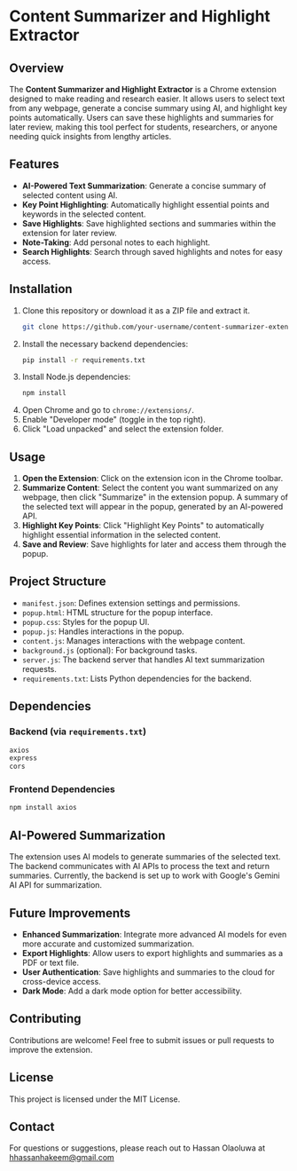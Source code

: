 # Content Summarizer and Highlight Extractor

## Overview
The **Content Summarizer and Highlight Extractor** is a Chrome extension designed to make reading and research easier. It allows users to select text from any webpage, generate a concise summary using AI, and highlight key points automatically. Users can save these highlights and summaries for later review, making this tool perfect for students, researchers, or anyone needing quick insights from lengthy articles.

## Features
- **AI-Powered Text Summarization**: Generate a concise summary of selected content using AI.
- **Key Point Highlighting**: Automatically highlight essential points and keywords in the selected content.
- **Save Highlights**: Save highlighted sections and summaries within the extension for later review.
- **Note-Taking**: Add personal notes to each highlight.
- **Search Highlights**: Search through saved highlights and notes for easy access.

## Installation
1. Clone this repository or download it as a ZIP file and extract it.
   ```bash
   git clone https://github.com/your-username/content-summarizer-extension.git
   ```
2. Install the necessary backend dependencies:
   ```bash
   pip install -r requirements.txt
   ```
3. Install Node.js dependencies:
   ```bash
   npm install
   ```
4. Open Chrome and go to `chrome://extensions/`.
5. Enable "Developer mode" (toggle in the top right).
6. Click "Load unpacked" and select the extension folder.

## Usage
1. **Open the Extension**: Click on the extension icon in the Chrome toolbar.
2. **Summarize Content**: Select the content you want summarized on any webpage, then click "Summarize" in the extension popup. A summary of the selected text will appear in the popup, generated by an AI-powered API.
3. **Highlight Key Points**: Click "Highlight Key Points" to automatically highlight essential information in the selected content.
4. **Save and Review**: Save highlights for later and access them through the popup.

## Project Structure
- `manifest.json`: Defines extension settings and permissions.
- `popup.html`: HTML structure for the popup interface.
- `popup.css`: Styles for the popup UI.
- `popup.js`: Handles interactions in the popup.
- `content.js`: Manages interactions with the webpage content.
- `background.js` (optional): For background tasks.
- `server.js`: The backend server that handles AI text summarization requests.
- `requirements.txt`: Lists Python dependencies for the backend.

## Dependencies

### Backend (via `requirements.txt`)
```txt
axios
express
cors
```

### Frontend Dependencies
```bash
npm install axios
```

## AI-Powered Summarization
The extension uses AI models to generate summaries of the selected text. The backend communicates with AI APIs to process the text and return summaries. Currently, the backend is set up to work with Google's Gemini AI API for summarization.

## Future Improvements
- **Enhanced Summarization**: Integrate more advanced AI models for even more accurate and customized summarization.
- **Export Highlights**: Allow users to export highlights and summaries as a PDF or text file.
- **User Authentication**: Save highlights and summaries to the cloud for cross-device access.
- **Dark Mode**: Add a dark mode option for better accessibility.

## Contributing
Contributions are welcome! Feel free to submit issues or pull requests to improve the extension.

## License
This project is licensed under the MIT License.

## Contact
For questions or suggestions, please reach out to Hassan Olaoluwa at [hhassanhakeem@gmail.com](mailto:hhassanhakeem@gmail.com)
